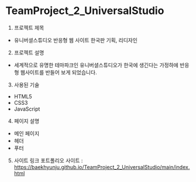 # TeamProject_2_UniversalStudio

1) 프로젝트 제목
- 유니버셜스튜디오 반응형 웹 사이트 한국판 기획, 리디자인


2) 프로젝트 설명
- 세계적으로 유명한 테마파크인 유니버셜스튜디오가 한국에 생긴다는 가정하에 반응형 웹사이트를 반들어 보게 되었습니다.


3) 사용된 기술
- HTML5
- CSS3
- JavaScript

 
4) 페이지 설명
- 메인 페이지
- 헤더
- 푸터


5) 사이트 링크
포트폴리오 사이트 : 
https://baekhyunju.github.io/TeamProject_2_UniversalStudio/main/index.html

